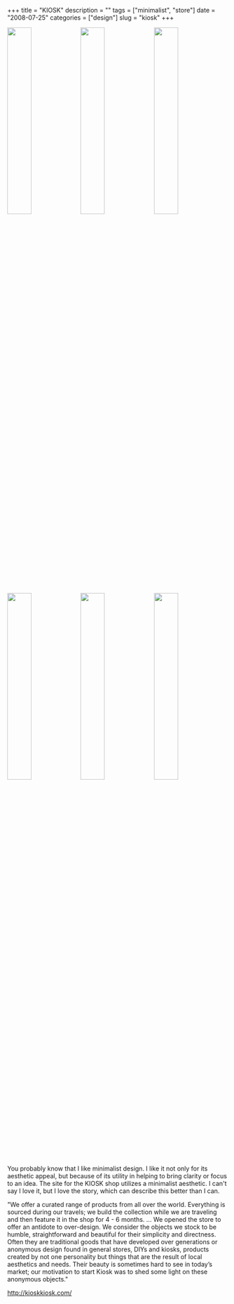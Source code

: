 +++
title = "KIOSK"
description = ""
tags = ["minimalist", "store"]
date = "2008-07-25"
categories = ["design"]
slug = "kiosk"
+++


<div id="screens-thumbs" class="clearfix mt1-5">
<a href="//media.konigi.com/design/kiosk-1.jpg" class="group" rel="group"><img src="//media.konigi.com/design/kiosk-1.png" alt="" class="thumb" style="width: 33%; max-width: 33%;padding: 0 1px 1px 0" /></a><a href="//media.konigi.com/design/kiosk-2.jpg" class="group" rel="group"><img src="//media.konigi.com/design/kiosk-2.png" alt="" class="thumb" style="width: 33%; max-width: 33%;padding: 0 1px 1px 0" /></a><a href="//media.konigi.com/design/kiosk-3.jpg" class="group" rel="group"><img src="//media.konigi.com/design/kiosk-3.png" alt="" class="thumb" style="width: 33%; max-width: 33%;padding: 0 1px 1px 0" /></a><a href="//media.konigi.com/design/kiosk-4.jpg" class="group" rel="group"><img src="//media.konigi.com/design/kiosk-4.png" alt="" class="thumb" style="width: 33%; max-width: 33%;padding: 0 1px 1px 0" /></a><a href="//media.konigi.com/design/kiosk-5.jpg" class="group" rel="group"><img src="//media.konigi.com/design/kiosk-5.png" alt="" class="thumb" style="width: 33%; max-width: 33%;padding: 0 1px 1px 0" /></a><a href="//media.konigi.com/design/kiosk-6.jpg" class="group" rel="group"><img src="//media.konigi.com/design/kiosk-6.png" alt="" class="thumb" style="width: 33%; max-width: 33%;padding: 0 1px 1px 0" /></a>
</div>   
<p>You probably know that I like minimalist design. I like it not only for its aesthetic appeal, but because of its utility in helping to bring clarity or focus to an idea. The site for the KIOSK shop utilizes a minimalist aesthetic. I can't say I love it, but I love the story, which can describe this better than I can.  </p>
<p>"We offer a curated range of products from all over the world. Everything is sourced during our travels; we build the collection while we are traveling and then feature it in the shop for 4 - 6 months. ... We opened the store to offer an antidote to over-design. We consider the objects we stock to be humble, straightforward and beautiful for their simplicity and directness. Often they are traditional goods that have developed over generations or anonymous design found in general stores, DIYs and kiosks, products created by not one personality but things that are the result of local aesthetics and needs. Their beauty is sometimes hard to see in today’s market; our motivation to start Kiosk was to shed some light on these anonymous objects."</p>
<p><a href="http://kioskkiosk.com/">http://kioskkiosk.com/</a></p>  
